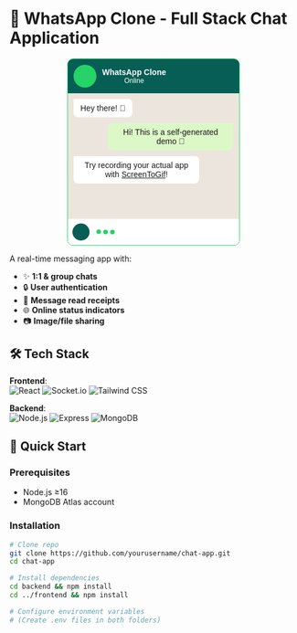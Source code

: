 # 💬 WhatsApp Clone - Full Stack Chat Application

<div align="center" style="font-family: Arial; max-width: 300px; margin: 0 auto; border: 1px solid #25D366; border-radius: 10px; overflow: hidden;">
  <!-- Chat Header -->
  <div style="background: #075E54; color: white; padding: 10px; display: flex; align-items: center;">
    <div style="width: 40px; height: 40px; background: #25D366; border-radius: 50%; margin-right: 10px;"></div>
    <div>
      <div style="font-weight: bold;">WhatsApp Clone</div>
      <div style="font-size: 12px;">Online</div>
    </div>
  </div>
  
  <!-- Chat Messages -->
  <div style="padding: 10px; background: #ECE5DD; height: 200px; overflow-y: scroll;">
    <div style="display: flex; justify-content: flex-start; margin-bottom: 10px;">
      <div style="background: white; padding: 8px 12px; border-radius: 0 8px 8px 8px; max-width: 70%;">
        Hey there! 👋
      </div>
    </div>
    <div style="display: flex; justify-content: flex-end; margin-bottom: 10px;">
      <div style="background: #DCF8C6; padding: 8px 12px; border-radius: 8px 0 8px 8px; max-width: 70%;">
        Hi! This is a self-generated demo 🚀
      </div>
    </div>
    <div style="display: flex; justify-content: flex-start; margin-bottom: 10px;">
      <div style="background: white; padding: 8px 12px; border-radius: 0 8px 8px 8px; max-width: 70%;">
        Try recording your actual app with <a href="https://www.screentogif.com/">ScreenToGif</a>!
      </div>
    </div>
  </div>
  
  <!-- Typing Indicator -->
  <div style="background: white; padding: 8px; display: flex; align-items: center;">
    <div style="width: 30px; height: 30px; background: #075E54; border-radius: 50%; margin-right: 10px;"></div>
    <div style="display: flex;">
      <div style="width: 8px; height: 8px; background: #25D366; border-radius: 50%; margin: 0 2px; animation: bounce 1s infinite;"></div>
      <div style="width: 8px; height: 8px; background: #25D366; border-radius: 50%; margin: 0 2px; animation: bounce 1s infinite 0.2s;"></div>
      <div style="width: 8px; height: 8px; background: #25D366; border-radius: 50%; margin: 0 2px; animation: bounce 1s infinite 0.4s;"></div>
    </div>
  </div>
</div>

<style>
  @keyframes bounce {
    0%, 100% { transform: translateY(0); }
    50% { transform: translateY(-5px); }
  }
</style>

A real-time messaging app with:
- ✨ **1:1 & group chats**
- 🔒 **User authentication**
- 📨 **Message read receipts**
- 🌐 **Online status indicators**
- 📷 **Image/file sharing**

## 🛠 Tech Stack
**Frontend**:  
![React](https://img.shields.io/badge/React-20232A?style=flat&logo=react)
![Socket.io](https://img.shields.io/badge/Socket.io-010101?style=flat&logo=socket.io)
![Tailwind CSS](https://img.shields.io/badge/Tailwind_CSS-38B2AC?style=flat&logo=tailwind-css)

**Backend**:  
![Node.js](https://img.shields.io/badge/Node.js-339933?style=flat&logo=nodedotjs)
![Express](https://img.shields.io/badge/Express-000000?style=flat&logo=express)
![MongoDB](https://img.shields.io/badge/MongoDB-47A248?style=flat&logo=mongodb)

## 🚀 Quick Start

### Prerequisites
- Node.js ≥16
- MongoDB Atlas account

### Installation
```bash
# Clone repo
git clone https://github.com/yourusername/chat-app.git
cd chat-app

# Install dependencies
cd backend && npm install
cd ../frontend && npm install

# Configure environment variables
# (Create .env files in both folders)
